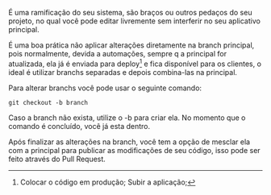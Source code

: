 É uma ramificação do seu sistema, são braços ou outros pedaços do seu projeto, no qual você pode editar livremente sem interferir no seu aplicativo principal.

É uma boa prática não aplicar alterações diretamente na branch principal, pois normalmente, devida a automações, sempre q a principal for atualizada, ela já é enviada para deploy[^deploy] e fica disponível para os clientes, o ideal é utilizar branchs separadas e depois combina-las na principal.

Para alterar branchs você pode usar o seguinte comando:

```shell
git checkout -b branch
```

Caso a branch não exista, utilize o -b para criar ela. No momento que o comando é concluído, você já esta dentro.

Após finalizar as alterações na branch, você tem a opção de mesclar ela com a principal para publicar as modificações de seu código, isso pode ser feito através do Pull Request.


[^deploy]: Colocar o código em produção; Subir a aplicação;